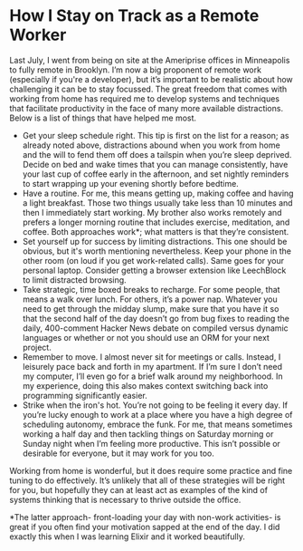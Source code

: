 # How I Stay on Track as a Remote Worker

Last July, I went from being on site at the Ameriprise offices in Minneapolis to fully remote in Brooklyn. I’m now a big proponent of remote work (especially if you're a developer), but it’s important to be realistic about how challenging it can be to stay focussed. The great freedom that comes with working from home has required me to develop systems and techniques that facilitate productivity in the face of many more available distractions. Below is a list of things that have helped me most.

- Get your sleep schedule right. This tip is first on the list for a reason; as already noted above, distractions abound when you work from home and the will to fend them off does a tailspin when you’re sleep deprived. Decide on bed and wake times that you can manage consistently, have your last cup of coffee early in the afternoon, and set nightly reminders to start wrapping up your evening shortly before bedtime.
- Have a routine. For me, this means getting up, making coffee and having a light breakfast. Those two things usually take less than 10 minutes and then I immediately start working. My brother also works remotely and prefers a longer morning routine that includes exercise, meditation, and coffee. Both approaches work\*; what matters is that they’re consistent.
- Set yourself up for success by limiting distractions. This one should be obvious, but it's worth mentioning nevertheless. Keep your phone in the other room (on loud if you get work-related calls). Same goes for your personal laptop. Consider getting a browser extension like LeechBlock to limit distracted browsing.
- Take strategic, time boxed breaks to recharge. For some people, that means a walk over lunch. For others, it’s a power nap. Whatever you need to get through the midday slump, make sure that you have it so that the second half of the day doesn’t go from bug fixes to reading the daily, 400-comment Hacker News debate on compiled versus dynamic languages or whether or not you should use an ORM for your next project.
- Remember to move. I almost never sit for meetings or calls. Instead, I leisurely pace back and forth in my apartment. If I’m sure I don’t need my computer, I’ll even go for a brief walk around my neighborhood. In my experience, doing this also makes context switching back into programming significantly easier.
- Strike when the iron's hot. You’re not going to be feeling it every day. If you’re lucky enough to work at a place where you have a high degree of scheduling autonomy, embrace the funk. For me, that means sometimes working a half day and then tackling things on Saturday morning or Sunday night when I’m feeling more productive. This isn’t possible or desirable for everyone, but it may work for you too.

Working from home is wonderful, but it does require some practice and fine tuning to do effectively. It’s unlikely that all of these strategies will be right for you, but hopefully they can at least act as examples of the kind of systems thinking that is necessary to thrive outside the office.

\*The latter approach- front-loading your day with non-work activities- is great if you often find your motivation sapped at the end of the day. I did exactly this when I was learning Elixir and it worked beautifully.
